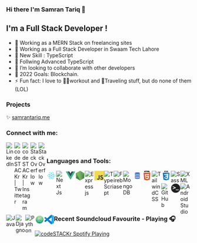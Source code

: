 ### Hi there I'm Samran Tariq 👋

## I'm a Full Stack Developer !

- 🔭 Working as a MERN Stack on freelancing sites
- 🔭 Working as a Full Stack Developer in Swaam Tech Lahore
- 🎨 New Skill : TypeScript
- 🌱 Follwing Advanced TypeScript
- 👯 I’m looking to collaborate with other developers 
- 🥅 2022 Goals: Blockchain.
- ⚡  Fun fact: I love to 🏋🏻workout and 🧗Traveling stuff, but do none of them (LOL)

### Projects 
✨ [samrantariq.me](http://samrantariq.netlify.com/)

<!-- ### Projects
[<img align="left" alt="LinkedIn" width="252px" src="https://user-images.githubusercontent.com/50068566/119262828-1397da80-bbf6-11eb-87f3-b8efa9d9e99d.jpg"></img>](https://github.com/SamranTariq/Final_Year_Project)
[<img align="left" alt="LinkedIn" width="252px" src="https://user-images.githubusercontent.com/50068566/94859126-7eb95480-044d-11eb-80d4-62a23b4a7699.png"></img>](https://github.com/SamranTariq/Whatsapp_Facebook_VideoSaver)<br /><br /><br /><br /> -->
### Connect with me:

[<img align="left" alt="LinkedIn" width="22px" src="https://cdn.jsdelivr.net/npm/simple-icons@v3/icons/linkedin.svg" />](https://www.linkedin.com/in/samran-tariq/)
[<img align="left" alt="codeSTACKr | Twitter" width="22px" src="https://cdn.jsdelivr.net/npm/simple-icons@v3/icons/twitter.svg" />](https://twitter.com/SamranTariq9)
[<img align="left" alt="codeSTACKr | Instagram" width="22px" src="https://cdn.jsdelivr.net/npm/simple-icons@v3/icons/instagram.svg" />](https://www.instagram.com/samran______/)
[<img align="left" alt="Stack Overflow" width="22px" src="https://cdn.jsdelivr.net/npm/simple-icons@v3/icons/stackoverflow.svg" />](https://stackoverflow.com/users/11108736/samran-tariq)
[<img align="left" alt="Stack Overflow" width="22px" src="https://cdn.jsdelivr.net/npm/simple-icons@v3/icons/fiverr.svg" />](https://www.fiverr.com/samran_tariq?up_rollout=true)

<br>

### Languages and Tools:

<img align="left" alt="React" width="26px" src="https://raw.githubusercontent.com/github/explore/80688e429a7d4ef2fca1e82350fe8e3517d3494d/topics/react/react.png" />
<img align="left" alt="Next Js" width="26px" src="https://user-images.githubusercontent.com/50068566/119507930-b6805e00-bd88-11eb-8f31-cd2f5dd89c45.png" />
<img align="left" alt="React" width="26px" src="https://raw.githubusercontent.com/github/explore/80688e429a7d4ef2fca1e82350fe8e3517d3494d/topics/vue/vue.png" />
<img align="left" alt="Node.js" width="26px" src="https://raw.githubusercontent.com/github/explore/80688e429a7d4ef2fca1e82350fe8e3517d3494d/topics/nodejs/nodejs.png" />
<img align="left" alt="Express js" width="26px" src="https://user-images.githubusercontent.com/50068566/119507818-9a7cbc80-bd88-11eb-95b2-769ea89e927d.png" />
<img align="left" alt="JavaScript" width="26px" src="https://raw.githubusercontent.com/github/explore/80688e429a7d4ef2fca1e82350fe8e3517d3494d/topics/javascript/javascript.png" />
<img align="left" alt="TypeScript" width="26px" src="https://img.icons8.com/color/48/000000/typescript.png"/>

<img align="left" alt="Firebase" width="26px" src="https://user-images.githubusercontent.com/50068566/119508211-fe9f8080-bd88-11eb-9c10-28092e131359.png" />
<img align="left" alt="MongoDB" width="26px" src="https://user-images.githubusercontent.com/50068566/119509221-e1b77d00-bd89-11eb-959f-0be0caba8634.png" />
<img align="left" alt="SQL" width="26px" src="https://raw.githubusercontent.com/github/explore/80688e429a7d4ef2fca1e82350fe8e3517d3494d/topics/sql/sql.png" />
<img align="left" alt="HTML5" width="26px" src="https://raw.githubusercontent.com/github/explore/80688e429a7d4ef2fca1e82350fe8e3517d3494d/topics/html/html.png" />
<img align="left" alt="TailwindCSS" width="26px" src="https://user-images.githubusercontent.com/50068566/119505481-71f3c300-bd86-11eb-841e-0efb795ac833.png"/>
<img align="left" alt="CSS3" width="26px" src="https://raw.githubusercontent.com/github/explore/80688e429a7d4ef2fca1e82350fe8e3517d3494d/topics/css/css.png" />
<img align="left" alt="Sass" width="26px" src="https://img.icons8.com/color/144/000000/sass.png"/>
<!-- <img align="left" alt="TailwindCSS" width="26px" src="https://user-images.githubusercontent.com/50068566/119505481-71f3c300-bd86-11eb-841e-0efb795ac833.png"/> -->
<img align="left" alt="XML" width="26px" src="https://user-images.githubusercontent.com/50068566/94465409-4dd0e980-01d9-11eb-8f5b-0b2089729794.png" />
<img align="left" alt="GitHub" width="26px" src="https://user-images.githubusercontent.com/50068566/119508077-dd3e9480-bd88-11eb-9932-17a0b8088c14.png" />
<img align="left" alt="Terminal" width="26px" src="https://raw.githubusercontent.com/github/explore/80688e429a7d4ef2fca1e82350fe8e3517d3494d/topics/terminal/terminal.png" />
<img align="left" alt="Android Studio" width="26px" src="https://user-images.githubusercontent.com/50068566/94464315-c20a8d80-01d7-11eb-8bae-d9bfb4f4a8a1.png" />
<img align="left" alt="Java" width="26px" src="https://user-images.githubusercontent.com/50068566/94465265-12361f80-01d9-11eb-9e88-7c84c192647e.png" />
<img align="left" alt="Djagno" width="26px" src="https://user-images.githubusercontent.com/50068566/94464614-1dd51680-01d8-11eb-89fa-08af28c1348f.png" />
<img align="left" alt="Python" width="26px" src="https://user-images.githubusercontent.com/50068566/94465018-b2d80f80-01d8-11eb-9d23-474c468d7eae.png" />
<img align="left" alt="Atom" width="26px" src="https://raw.githubusercontent.com/github/explore/80688e429a7d4ef2fca1e82350fe8e3517d3494d/topics/atom/atom.png" />
<img align="left" alt="Visual Studio Code" width="26px" src="https://raw.githubusercontent.com/github/explore/80688e429a7d4ef2fca1e82350fe8e3517d3494d/topics/visual-studio-code/visual-studio-code.png" />

<br />

<br />

### Recent  Soundcloud Favourite - Playing 🎧
[<img src="https://now-playing-codestackr.vercel.app/api/spotify-playing" alt="codeSTACKr Spotify Playing" width="350" />](https://soundcloud.com/nguyen-lam-41616107/shakira-try-everything-zootopia-nightcore)
